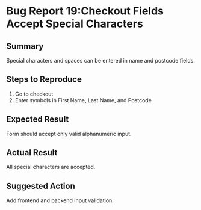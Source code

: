 # Bug Report 19:Checkout Fields Accept Special Characters

## Summary
Special characters and spaces can be entered in name and postcode fields.

## Steps to Reproduce
1. Go to checkout
2. Enter symbols in First Name, Last Name, and Postcode

## Expected Result
Form should accept only valid alphanumeric input.

## Actual Result
All special characters are accepted.
## Suggested Action
Add frontend and backend input validation.
